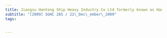 ```yaml
---
title: Jiangsu Hantong Ship Heavy Industry Co Ltd formerly known as Hantong Ship Machinery 
subtitle: "[2009] SGHC 285 / 22\_Dec\_ember\_2009"
tags:


---
```


